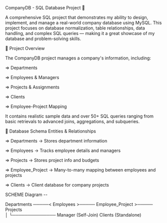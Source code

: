 CompanyDB - SQL Database Project 🚀

A comprehensive SQL project that demonstrates my ability to design, implement, and manage a real-world company database using MySQL.
This project focuses on database normalization, table relationships, data handling, and complex SQL queries — making it a great showcase of my database and problem-solving skills.

📌 Project Overview

The CompanyDB project manages a company's information, including:

=> Departments

=> Employees & Managers

=> Projects & Assignments

=> Clients

=> Employee-Project Mapping

It contains realistic sample data and over 50+ SQL queries ranging from basic retrievals to advanced joins, aggregations, and subqueries.

📂 Database Schema
Entities & Relationships

=> Departments → Stores department information

=> Employees → Tracks employee details and managers

=> Projects → Stores project info and budgets

=> Employee_Project → Many-to-many mapping between employees and projects

=> Clients → Client database for company projects

SCHEME Diagram -- 

Departments ─────< Employees >───── Employee_Project >───── Projects  
                       │
                       └────────────── Manager (Self-Join)
Clients (Standalone)
